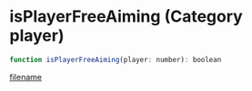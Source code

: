 # isPlayerFreeAiming (Category player)

```js
function isPlayerFreeAiming(player: number): boolean
```

[filename](isPlayerFreeAiming_m.md ':include')